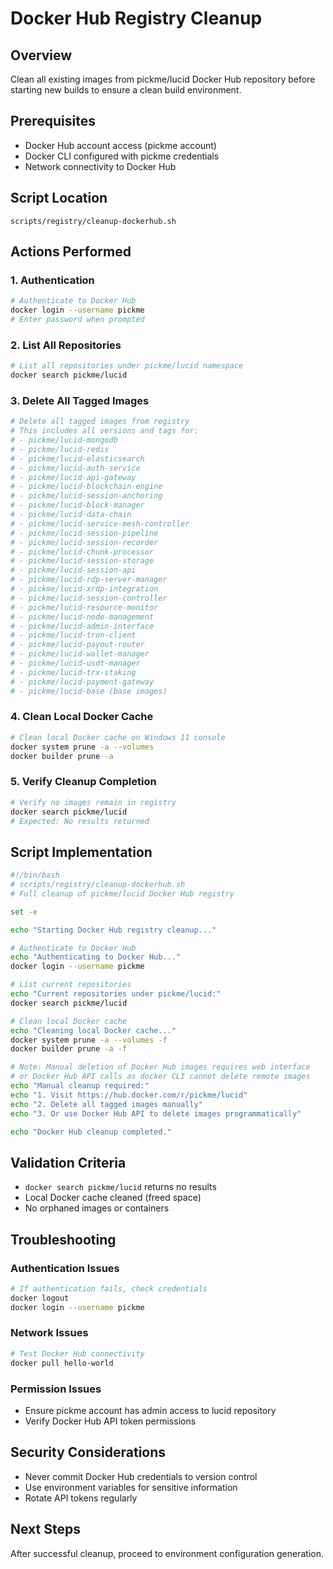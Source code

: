 # Docker Hub Registry Cleanup

## Overview
Clean all existing images from pickme/lucid Docker Hub repository before starting new builds to ensure a clean build environment.

## Prerequisites
- Docker Hub account access (pickme account)
- Docker CLI configured with pickme credentials
- Network connectivity to Docker Hub

## Script Location
`scripts/registry/cleanup-dockerhub.sh`

## Actions Performed

### 1. Authentication
```bash
# Authenticate to Docker Hub
docker login --username pickme
# Enter password when prompted
```

### 2. List All Repositories
```bash
# List all repositories under pickme/lucid namespace
docker search pickme/lucid
```

### 3. Delete All Tagged Images
```bash
# Delete all tagged images from registry
# This includes all versions and tags for:
# - pickme/lucid-mongodb
# - pickme/lucid-redis  
# - pickme/lucid-elasticsearch
# - pickme/lucid-auth-service
# - pickme/lucid-api-gateway
# - pickme/lucid-blockchain-engine
# - pickme/lucid-session-anchoring
# - pickme/lucid-block-manager
# - pickme/lucid-data-chain
# - pickme/lucid-service-mesh-controller
# - pickme/lucid-session-pipeline
# - pickme/lucid-session-recorder
# - pickme/lucid-chunk-processor
# - pickme/lucid-session-storage
# - pickme/lucid-session-api
# - pickme/lucid-rdp-server-manager
# - pickme/lucid-xrdp-integration
# - pickme/lucid-session-controller
# - pickme/lucid-resource-monitor
# - pickme/lucid-node-management
# - pickme/lucid-admin-interface
# - pickme/lucid-tron-client
# - pickme/lucid-payout-router
# - pickme/lucid-wallet-manager
# - pickme/lucid-usdt-manager
# - pickme/lucid-trx-staking
# - pickme/lucid-payment-gateway
# - pickme/lucid-base (base images)
```

### 4. Clean Local Docker Cache
```bash
# Clean local Docker cache on Windows 11 console
docker system prune -a --volumes
docker builder prune -a
```

### 5. Verify Cleanup Completion
```bash
# Verify no images remain in registry
docker search pickme/lucid
# Expected: No results returned
```

## Script Implementation

```bash
#!/bin/bash
# scripts/registry/cleanup-dockerhub.sh
# Full cleanup of pickme/lucid Docker Hub registry

set -e

echo "Starting Docker Hub registry cleanup..."

# Authenticate to Docker Hub
echo "Authenticating to Docker Hub..."
docker login --username pickme

# List current repositories
echo "Current repositories under pickme/lucid:"
docker search pickme/lucid

# Clean local Docker cache
echo "Cleaning local Docker cache..."
docker system prune -a --volumes -f
docker builder prune -a -f

# Note: Manual deletion of Docker Hub images requires web interface
# or Docker Hub API calls as docker CLI cannot delete remote images
echo "Manual cleanup required:"
echo "1. Visit https://hub.docker.com/r/pickme/lucid"
echo "2. Delete all tagged images manually"
echo "3. Or use Docker Hub API to delete images programmatically"

echo "Docker Hub cleanup completed."
```

## Validation Criteria
- `docker search pickme/lucid` returns no results
- Local Docker cache cleaned (freed space)
- No orphaned images or containers

## Troubleshooting

### Authentication Issues
```bash
# If authentication fails, check credentials
docker logout
docker login --username pickme
```

### Network Issues
```bash
# Test Docker Hub connectivity
docker pull hello-world
```

### Permission Issues
- Ensure pickme account has admin access to lucid repository
- Verify Docker Hub API token permissions

## Security Considerations
- Never commit Docker Hub credentials to version control
- Use environment variables for sensitive information
- Rotate API tokens regularly

## Next Steps
After successful cleanup, proceed to environment configuration generation.
